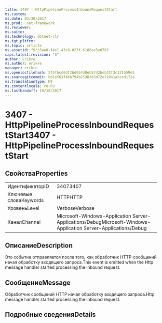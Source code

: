 ```yaml
---
title: 3407 - HttpPipelineProcessInboundRequestStart
ms.custom: 
ms.date: 03/30/2017
ms.prod: .net-framework
ms.reviewer: 
ms.suite: 
ms.technology: dotnet-clr
ms.tgt_pltfrm: 
ms.topic: article
ms.assetid: f9cc34e8-f4e1-43c8-823f-6186ee5e676f
caps.latest.revision: "3"
author: Erikre
ms.author: erikre
manager: erikre
ms.openlocfilehash: 2f5f6cd6df2bd054d8eb57d2beb31f3c131b59e5
ms.sourcegitcommit: bd1ef61f4bb794b25383d3d72e71041a5ced172e
ms.translationtype: MT
ms.contentlocale: ru-RU
ms.lasthandoff: 10/18/2017
---
```

# <a name="3407---httppipelineprocessinboundrequeststart"></a><span data-ttu-id="fdaea-102">3407 - HttpPipelineProcessInboundRequestStart</span><span class="sxs-lookup"><span data-stu-id="fdaea-102">3407 - HttpPipelineProcessInboundRequestStart</span></span>
## <a name="properties"></a><span data-ttu-id="fdaea-103">Свойства</span><span class="sxs-lookup"><span data-stu-id="fdaea-103">Properties</span></span>  
  
|||  
|-|-|  
|<span data-ttu-id="fdaea-104">Идентификатор</span><span class="sxs-lookup"><span data-stu-id="fdaea-104">ID</span></span>|<span data-ttu-id="fdaea-105">3407</span><span class="sxs-lookup"><span data-stu-id="fdaea-105">3407</span></span>|  
|<span data-ttu-id="fdaea-106">Ключевые слова</span><span class="sxs-lookup"><span data-stu-id="fdaea-106">Keywords</span></span>|<span data-ttu-id="fdaea-107">HTTP</span><span class="sxs-lookup"><span data-stu-id="fdaea-107">HTTP</span></span>|  
|<span data-ttu-id="fdaea-108">Уровень</span><span class="sxs-lookup"><span data-stu-id="fdaea-108">Level</span></span>|<span data-ttu-id="fdaea-109">Verbose</span><span class="sxs-lookup"><span data-stu-id="fdaea-109">Verbose</span></span>|  
|<span data-ttu-id="fdaea-110">Канал</span><span class="sxs-lookup"><span data-stu-id="fdaea-110">Channel</span></span>|<span data-ttu-id="fdaea-111">Microsoft-Windows-Application Server-Applications/Debug</span><span class="sxs-lookup"><span data-stu-id="fdaea-111">Microsoft-Windows-Application Server-Applications/Debug</span></span>|  
  
## <a name="description"></a><span data-ttu-id="fdaea-112">Описание</span><span class="sxs-lookup"><span data-stu-id="fdaea-112">Description</span></span>  
 <span data-ttu-id="fdaea-113">Это событие отправляется после того, как обработчик HTTP-сообщений начал обработку входящего запроса.</span><span class="sxs-lookup"><span data-stu-id="fdaea-113">This event is emitted when the Http message handler started processing the inbound request.</span></span>  
  
## <a name="message"></a><span data-ttu-id="fdaea-114">Сообщение</span><span class="sxs-lookup"><span data-stu-id="fdaea-114">Message</span></span>  
 <span data-ttu-id="fdaea-115">Обработчик сообщений HTTP начал обработку входящего запроса.</span><span class="sxs-lookup"><span data-stu-id="fdaea-115">Http message handler started processing the inbound request.</span></span>  
  
## <a name="details"></a><span data-ttu-id="fdaea-116">Подробные сведения</span><span class="sxs-lookup"><span data-stu-id="fdaea-116">Details</span></span>
